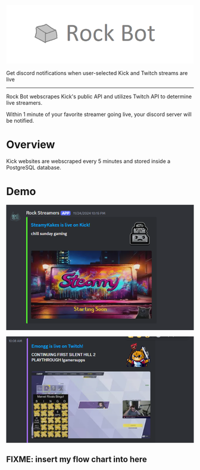 ![Rock Bot Logo](images/rock-bot.png)

Get discord notifications when user-selected Kick and Twitch streams are live

--------------------------------------------------------------------------------

Rock Bot webscrapes Kick's public API and utilizes Twitch API to determine live streamers.

Within 1 minute of your favorite streamer going live, your discord server will be notified.

# Overview

Kick websites are webscraped every 5 minutes and stored inside a PostgreSQL database.

# Demo

![SteamyKakes](images/steamy.png)

![Emongg](images/emongg.png)

## FIXME: insert my flow chart into here